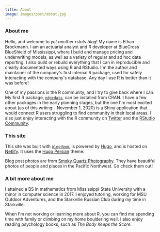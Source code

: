 ```yaml
---
title: About
image: images/post/about.jpg
---
```


### About me

Hello, and welcome to *yet another rstats blog*! My name is Ethan Brockmann. I am an actuarial analyst and R developer at BlueCross BlueShield of Mississippi, where I build and manage pricing and underwriting models, as well as a variety of regular and ad hoc data reporting. I also build or rebuild everything that I can in reproducible and clearly documented ways using R and RStudio. I'm the author and maintainer of the company's first internal R package, used for safely interacting with the company's database. Any day I use R is better than it was before!

One of my passions is the R community, and I try to give back where I can. My first R package, [`edgedata`](https://github.com/EeethB/edgedata), can be installed from CRAN. I have a few other packages in the early planning stages, but the one I'm most excited about (as of this writing - November 1, 2020) is a Shiny application that would connect R users struggling to find community in their local areas. I also just enjoy interacting with the R community on [Twitter](https://twitter.com/EeethB) and the [RStudio Community](https://community.rstudio.com/u/EeethB).

### This site

This site was built with [`blogdown`](https://github.com/rstudio/blogdown), is powered by [Hugo](https://gohugo.io), and is hosted on [Netlify](https://www.netlify.com/). It uses the [Hugo Persian](https://themes.gohugo.io/persian-hugo/) theme.

Blog post photos are from [Smoky Quartz Photography](https://smokyquartzphoto.com). They have beautiful photos of people and places in the Pacific Northwest. Go check them out!

### A bit more about me

I attained a BS in mathematics from Mississippi State University with a minor in computer science in 2017. I enjoyed tutoring, working for MSU Outdoor Adventures, and the Starkville Russian Club during my time in Starkville. 

When I'm not working or learning more about R, you can find me spending time with family or climbing on my home bouldering wall. I also enjoy reading psychology books, such as *The Body Keeps the Score*.
